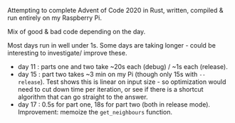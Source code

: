 Attempting to complete Advent of Code 2020 in Rust, written, compiled & run entirely on my Raspberry Pi.

Mix of good & bad code depending on the day.

Most days run in well under 1s.  Some days are taking longer - could be interesting to investigate/ improve these.

- day 11 : parts one and two take ~20s each (debug) / ~1s each (release).
- day 15 : part two takes ~3 min on my Pi (though only 15s with `--release`).  Test shows this is linear on input size - so optimization would need to cut down time per iteration, or see if there is a shortcut algorithm that can go straight to the answer.
- day 17 : 0.5s for part one, 18s for part two (both in release mode).  Improvement: memoize the `get_neighbours` function.
